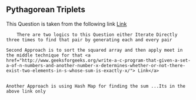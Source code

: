 <h2>Pythagorean Triplets</h2>
This Question is taken from the following link <a href="http://www.geeksforgeeks.org/find-pythagorean-triplet-in-an-unsorted-array/">Link</a>

<p>

		There are two logics to this Question either Iterate Directly three times to find that pair by generating each and every pair 
</p>

<p>
	

	Second Approach is to sort the squared array and then apply meet in the middle technique for that <a href="http://www.geeksforgeeks.org/write-a-c-program-that-given-a-set-a-of-n-numbers-and-another-number-x-determines-whether-or-not-there-exist-two-elements-in-s-whose-sum-is-exactly-x/"> Link</a>


	Another Approach is using Hash Map for finding the sum ...Its in the above link only 


</p>